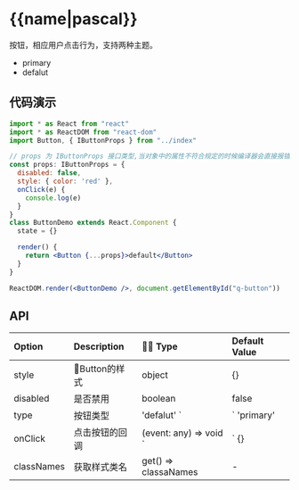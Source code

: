 # {{name|pascal}}

按钮，相应用户点击行为，支持两种主题。

- primary
- defalut

## 代码演示

```jsx
import * as React from "react"
import * as ReactDOM from "react-dom"
import Button, { IButtonProps } from "../index"

// props 为 IButtonProps 接口类型,当对象中的属性不符合规定的时候编译器会直接报错
const props: IButtonProps = {
  disabled: false,
  style: { color: 'red' },
  onClick(e) {
    console.log(e)
  }
}
class ButtonDemo extends React.Component {
  state = {}

  render() {
    return <Button {...props}>default</Button>
  }
}

ReactDOM.render(<ButtonDemo />, document.getElementById("q-button"))
```

## API

| Option     | Description    |  Type                     | Default Value |
| :--------- | :------------- | :-------------------------- | :------------ |
| style      | Button的样式  | object                      | {}            |
| disabled   | 是否禁用       | boolean                     | false         |
| type       | 按钮类型       | 'defalut'  `|` 'primary'    | 'primary'     |
| onClick    | 点击按钮的回调 | (event: any) => void `|` {} | -             |
| classNames | 获取样式类名   | get() => classaNames        | -             |

<q-iframe name="button"  />